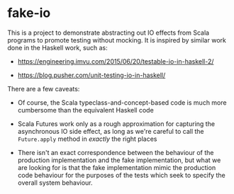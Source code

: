 # fake-io

This is a project to demonstrate abstracting out IO effects from Scala
programs to promote testing without mocking. It is inspired by similar
work done in the Haskell work, such as:

  - https://engineering.imvu.com/2015/06/20/testable-io-in-haskell-2/

  - https://blog.pusher.com/unit-testing-io-in-haskell/

There are a few caveats:

  - Of course, the Scala typeclass-and-concept-based code is much more
    cumbersome than the equivalent Haskell code

  - Scala Futures work only as a rough approximation for capturing the
    asynchronous IO side effect, as long as we're careful to call the
    `Future.apply` method in _exactly_ the right places

  - There isn't an exact correspondence between the behaviour of the
    production implementation and the fake implementation, but what we
    are looking for is that the fake implementation mimic the production
    code behaviour for the purposes of the tests which seek to specify
    the overall system behaviour.

